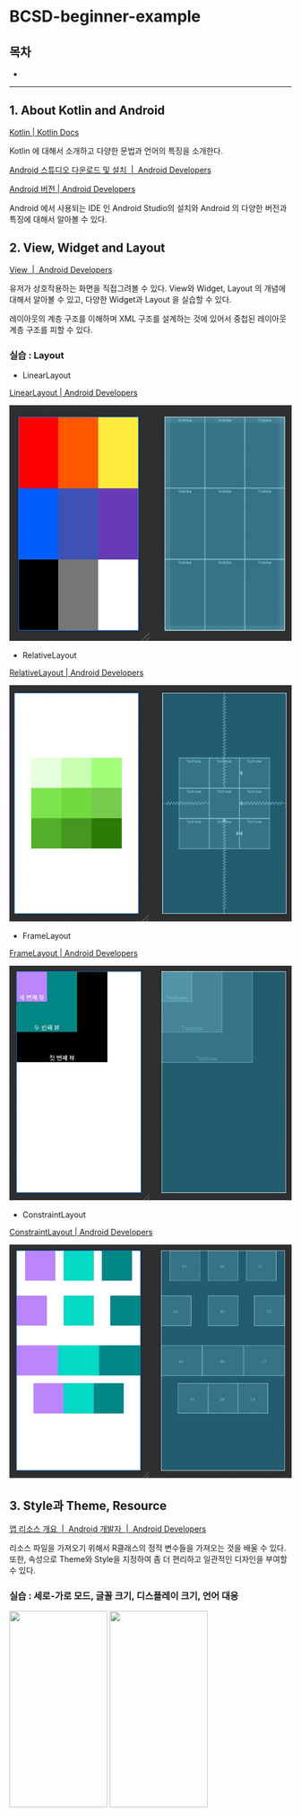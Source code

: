 # BCSD-beginner-example
## 목차
- []()
___
## 1. About Kotlin and Android
[Kotlin  |  Kotlin Docs](https://kotlinlang.org/docs/home.html)

Kotlin 에 대해서 소개하고 다양한 문법과 언어의 특징을 소개한다. 

[Android 스튜디오 다운로드 및 설치  |  Android Developers](https://developer.android.com/codelabs/basic-android-kotlin-compose-install-android-studio?hl=ko#0)

[Android 버전  |  Android Developers](https://developer.android.com/about/versions?hl=ko)

Android 에서 사용되는 IDE 인 Android Studio의 설치와 Android 의 다양한 버전과 특징에 대해서 알아볼 수 있다.
## 2. View, Widget and Layout
[View  |  Android Developers](https://developer.android.com/reference/android/view/View)

유저가 상호작용하는 화면을 직접그려볼 수 있다. View와 Widget, Layout 의 개념에 대해서 알아볼 수 있고, 다양한 Widget과 Layout 을 실습할 수 있다.

레이아웃의 계층 구조를 이해하며 XML 구조를 설계하는 것에 있어서 중첩된 레이아웃 계층 구조를 피할 수 있다.

### 실습 : Layout
- LinearLayout

[LinearLayout  |  Android Developers](https://developer.android.com/guide/topics/ui/layout/linear?hl=ko)


![Alt text](/참조%20파일/linear.png)
- RelativeLayout

[RelativeLayout  |  Android Developers](https://developer.android.com/guide/topics/ui/layout/relative?hl=ko)

![Alt text](/참조%20파일/relative.png)
- FrameLayout

[FrameLayout  |  Android Developers](https://developer.android.com/reference/android/widget/FrameLayout)

![Alt text](/참조%20파일/frame.png)
- ConstraintLayout 

[ConstraintLayout  |  Android Developers](https://developer.android.com/training/constraint-layout?hl=ko)


![Alt text](/참조%20파일/constraint.png)
## 3. Style과 Theme, Resource
[앱 리소스 개요  |  Android 개발자  |  Android Developers](https://developer.android.com/guide/topics/resources/providing-resources?hl=ko)

리소스 파일을 가져오기 위해서 R클래스의 정적 변수들을 가져오는 것을 배울 수 있다. 또한, 속성으로 Theme와 Style을 지정하여 좀 더 편리하고 일관적인 디자인을 부여할 수 있다.

### 실습 : 세로-가로 모드, 글꼴 크기, 디스플레이 크기, 언어 대응
<img src="chapter3_practice1.gif" width="175" height="350">
<img src="chapter3_practice2.gif" width="175" height="350">

